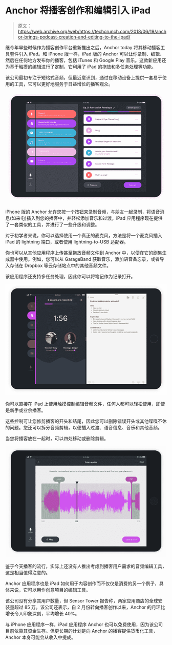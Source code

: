 # Anchor 将播客创作和编辑引入 iPad 

> 原文：<https://web.archive.org/web/https://techcrunch.com/2018/06/19/anchor-brings-podcast-creation-and-editing-to-the-ipad/>

继今年早些时候作为播客创作平台重新推出之后，Anchor today 将其移动播客工具套件引入 iPad。和 iPhone 版一样，iPad 版的 Anchor 可以让你录制、编辑、然后在任何地方发布你的播客，包括 iTunes 和 Google Play 音乐。这款新应用还为基于触摸的编辑进行了定制，它利用了 iPad 的拖放和多任务处理等功能。

该公司最初专注于短格式音频，但最近意识到，通过在移动设备上提供一套易于使用的工具，它可以更好地服务于日益增长的播客观众。

![](img/8654cfe7697c94fe4e7d93a63e242003.png)

iPhone 版的 Anchor 允许您按一个按钮来录制音频，与朋友一起录制，将语音消息(如来电)插入到您的播客中，并轻松添加音乐和过渡。iPad 应用程序现在提供了一套类似的工具，并进行了一些升级和调整。

对于初学者来说，你可以选择使用一个真正的麦克风，方法是将一个麦克风插入 iPad 的 lightning 端口，或者使用 lightning-to-USB 适配器。

你也可以从其他应用程序上传甚至拖放音频文件到 Anchor 中，以便在它的剧集生成器中使用。例如，您可以从 GarageBand 获取音乐，添加语音备忘录，或者导入存储在 Dropbox 等云存储站点中的其他音频文件。

该应用程序还支持多任务处理，因此你可以将笔记作为记录打开。

![](img/18bc77b43dcdba9c383856fe71123768.png)

你可以直接在 iPad 上使用触摸控制编辑音频文件，任何人都可以轻松使用，即使是新手或业余播客。

这些控制可让您修剪播客的开头和结尾，因此您可以删除错误开头或其他喋喋不休的问题。您还可以拆分音频剪辑，以便插入过渡、语音信息、音乐和其他音频。

当您将播客放在一起时，可以四处移动或删除剪辑。

![](img/854a35150475ce8c4066b4ccaf5f7496.png)

鉴于今天播客的流行，实际上还没有人推出考虑到播客用户需求的音频编辑工具，这是相当值得注意的。

Anchor 应用程序也是 iPad 如何用于内容创作而不仅仅是消费的另一个例子，具体来说，它可以用作创意项目的编辑工具。

该公司没有分享其用户数量，但 Sensor Tower 报告称，两家应用商店的全球安装量超过 85 万。该公司还表示，自 2 月份转向播客创作以来，Anchor 的月环比增长令人印象深刻，平均增长 40%。

与 iPhone 应用程序一样，iPad 应用程序 Anchor 也可以免费使用，因为该公司目前依靠其资金生存。但更长期的计划是向 Anchor 的播客提供货币化工具，Anchor 本身可能会从收入中提成。